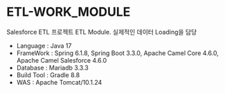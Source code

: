 # ETL-WORK_MODULE
Salesforce ETL 프로젝트 ETL Module. 실제적인 데이터 Loading을 담당

* Language   : Java 17
* FrameWork  : Spring 6.1.8, Spring Boot 3.3.0, Apache Camel Core 4.6.0, Apache Camel Salesforce 4.6.0
* Database   : Mariadb 3.3.3
* Build Tool : Gradle 8.8
* WAS        : Apache Tomcat/10.1.24
